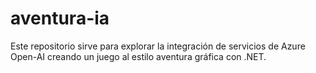 # aventura-ia
Este repositorio sirve para explorar la integración de servicios de Azure Open-AI creando un juego al estilo aventura gráfica con .NET.
